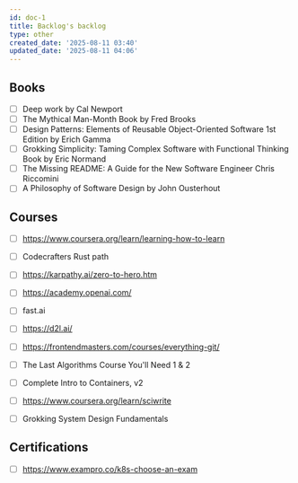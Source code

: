 ```yaml
---
id: doc-1
title: Backlog's backlog
type: other
created_date: '2025-08-11 03:40'
updated_date: '2025-08-11 04:06'
---
```

## Books
- [ ] Deep work by Cal Newport
- [ ] The Mythical Man-Month Book by Fred Brooks
- [ ] Design Patterns: Elements of Reusable Object-Oriented Software 1st Edition by Erich Gamma
- [ ] Grokking Simplicity: Taming Complex Software with Functional Thinking Book by Eric Normand
- [ ] The Missing README: A Guide for the New Software Engineer Chris Riccomini
- [ ] A Philosophy of Software Design by John Ousterhout

## Courses
- [ ] https://www.coursera.org/learn/learning-how-to-learn
- [ ] Codecrafters Rust path
- [ ] https://karpathy.ai/zero-to-hero.htm
- [ ] https://academy.openai.com/
- [ ] fast.ai
- [ ] https://d2l.ai/
- [ ] https://frontendmasters.com/courses/everything-git/
- [ ] The Last Algorithms Course You'll Need 1 & 2
- [ ] Complete Intro to Containers, v2
- [ ] https://www.coursera.org/learn/sciwrite
- [ ] Grokking System Design Fundamentals


## Certifications
- [ ] https://www.exampro.co/k8s-choose-an-exam
